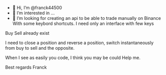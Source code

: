 - 👋 Hi, I’m @franck44500
- 👀 I’m interested in ...
- 🌱 I’m looking for creating an api to be able to trade manually on Binance With some keybord shortcuts.
 I need only an interface with few keys

Buy
Sell already exist 

I need to close a position and reverse a position, switch instantaneously from buy to sell and the opposite.

When I see as easily you code, I think you may be could
Help me.

Best regards
Franck

